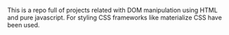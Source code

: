 This is a repo full of projects related with DOM manipulation using HTML and pure javascript. For styling CSS frameworks like materialize CSS have been used. 